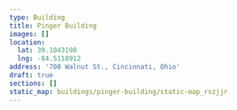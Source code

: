 ```yaml
---
type: Building
title: Pinger Building
images: []
location:
  lat: 39.1043198
  lng: -84.5118912
address: '708 Walnut St., Cincinnati, Ohio'
draft: true
sections: []
static_map: buildings/pinger-building/static-map_rszjjr
---
```

